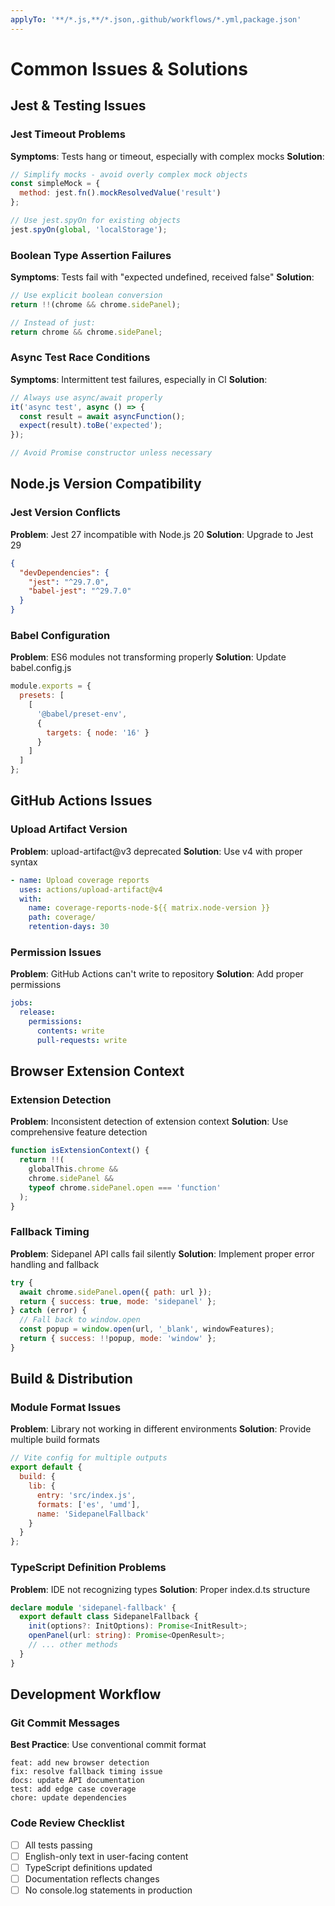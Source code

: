 ```yaml
---
applyTo: '**/*.js,**/*.json,.github/workflows/*.yml,package.json'
---
```


# Common Issues & Solutions

## Jest & Testing Issues

### Jest Timeout Problems

**Symptoms**: Tests hang or timeout, especially with complex mocks **Solution**:

```javascript
// Simplify mocks - avoid overly complex mock objects
const simpleMock = {
  method: jest.fn().mockResolvedValue('result')
};

// Use jest.spyOn for existing objects
jest.spyOn(global, 'localStorage');
```

### Boolean Type Assertion Failures

**Symptoms**: Tests fail with "expected undefined, received false" **Solution**:

```javascript
// Use explicit boolean conversion
return !!(chrome && chrome.sidePanel);

// Instead of just:
return chrome && chrome.sidePanel;
```

### Async Test Race Conditions

**Symptoms**: Intermittent test failures, especially in CI **Solution**:

```javascript
// Always use async/await properly
it('async test', async () => {
  const result = await asyncFunction();
  expect(result).toBe('expected');
});

// Avoid Promise constructor unless necessary
```

## Node.js Version Compatibility

### Jest Version Conflicts

**Problem**: Jest 27 incompatible with Node.js 20 **Solution**: Upgrade to Jest
29

```json
{
  "devDependencies": {
    "jest": "^29.7.0",
    "babel-jest": "^29.7.0"
  }
}
```

### Babel Configuration

**Problem**: ES6 modules not transforming properly **Solution**: Update
babel.config.js

```javascript
module.exports = {
  presets: [
    [
      '@babel/preset-env',
      {
        targets: { node: '16' }
      }
    ]
  ]
};
```

## GitHub Actions Issues

### Upload Artifact Version

**Problem**: upload-artifact@v3 deprecated **Solution**: Use v4 with proper
syntax

```yaml
- name: Upload coverage reports
  uses: actions/upload-artifact@v4
  with:
    name: coverage-reports-node-${{ matrix.node-version }}
    path: coverage/
    retention-days: 30
```

### Permission Issues

**Problem**: GitHub Actions can't write to repository **Solution**: Add proper
permissions

```yaml
jobs:
  release:
    permissions:
      contents: write
      pull-requests: write
```

## Browser Extension Context

### Extension Detection

**Problem**: Inconsistent detection of extension context **Solution**: Use
comprehensive feature detection

```javascript
function isExtensionContext() {
  return !!(
    globalThis.chrome &&
    chrome.sidePanel &&
    typeof chrome.sidePanel.open === 'function'
  );
}
```

### Fallback Timing

**Problem**: Sidepanel API calls fail silently **Solution**: Implement proper
error handling and fallback

```javascript
try {
  await chrome.sidePanel.open({ path: url });
  return { success: true, mode: 'sidepanel' };
} catch (error) {
  // Fall back to window.open
  const popup = window.open(url, '_blank', windowFeatures);
  return { success: !!popup, mode: 'window' };
}
```

## Build & Distribution

### Module Format Issues

**Problem**: Library not working in different environments **Solution**: Provide
multiple build formats

```javascript
// Vite config for multiple outputs
export default {
  build: {
    lib: {
      entry: 'src/index.js',
      formats: ['es', 'umd'],
      name: 'SidepanelFallback'
    }
  }
};
```

### TypeScript Definition Problems

**Problem**: IDE not recognizing types **Solution**: Proper index.d.ts structure

```typescript
declare module 'sidepanel-fallback' {
  export default class SidepanelFallback {
    init(options?: InitOptions): Promise<InitResult>;
    openPanel(url: string): Promise<OpenResult>;
    // ... other methods
  }
}
```

## Development Workflow

### Git Commit Messages

**Best Practice**: Use conventional commit format

```
feat: add new browser detection
fix: resolve fallback timing issue
docs: update API documentation
test: add edge case coverage
chore: update dependencies
```

### Code Review Checklist

- [ ] All tests passing
- [ ] English-only text in user-facing content
- [ ] TypeScript definitions updated
- [ ] Documentation reflects changes
- [ ] No console.log statements in production
